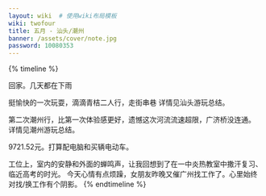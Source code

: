 ```yaml
---
layout: wiki  # 使用wiki布局模板
wiki: twofour
title: 五月 - 汕头/潮州
banner: /assets/cover/note.jpg
password: 10080353
---
```


{% timeline %}
<!-- node 2024.4.30-5.05 五一劳动节 -->
回家。几天都在下雨
<!-- node 2024.5.18-5.19 汕头游玩 -->
挺愉快的一次玩耍，滴滴青桔二人行，走街串巷
详情见汕头游玩总结。
<!-- node 2024.5.25-5.26 潮州游玩 -->
第二次潮州行，比第一次体验感更好，遗憾这次河流流速超限，广济桥没连通。
详情见潮州游玩总结。
<!-- node 2024.5.29 公司的人才补租资金到账啦！ -->
9721.52元。打算配电脑和买辆电动车。
<!-- node 2024.5.30 -->
工位上，室内的安静和外面的蝉鸣声，让我回想到了在一中炎热教室中撒汗复习、临近高考的时光。
今天心情有点烦躁，女朋友昨晚又催广州找工作了。心里始终对找/换工作有个阴影。
{% endtimeline %}